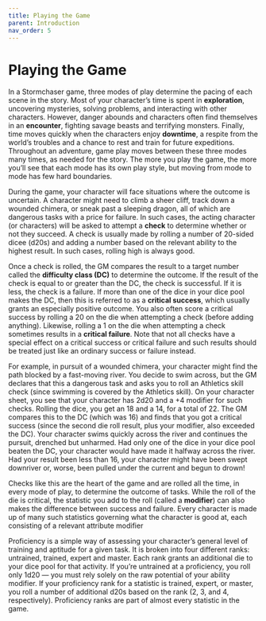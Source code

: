 ```yaml
---
title: Playing the Game
parent: Introduction
nav_order: 5
---
```


# Playing the Game
In a Stormchaser game, three modes of play determine the pacing of each scene in the story. Most of your character’s time is spent in **exploration**, uncovering mysteries, solving problems, and interacting with other characters. However, danger abounds and characters often find themselves in an **encounter**, fighting savage beasts and terrifying monsters. Finally, time moves quickly when the characters enjoy **downtime**, a respite from the world’s troubles and a chance to rest and train for future expeditions. Throughout an adventure, game play moves between these three modes many times, as needed for the story. The more you play the game, the more you’ll see that each mode has its own play style, but moving from mode to mode has few hard boundaries.

During the game, your character will face situations where the outcome is uncertain. A character might need to climb a sheer cliff, track down a wounded chimera, or sneak past a sleeping dragon, all of which are dangerous tasks with a price for failure. In such cases, the acting character (or characters) will be asked to attempt a **check** to determine whether or not they succeed. A check is usually made by rolling a number of 20-sided dicee (d20s) and adding a number based on the relevant ability to the highest result. In such cases, rolling high is always good.

Once a check is rolled, the GM compares the result to a target number called the **difficulty class (DC)** to determine the outcome. If the result of the check is equal to or greater than the DC, the check is successful. If it is less, the check is a failure. If more than one of the dice in your dice pool makes the DC, then this is referred to as a **critical success**, which usually grants an especially positive outcome. You also often score a critical success by rolling a 20 on the die when attempting a check (before adding anything). Likewise, rolling a 1 on the die when attempting a check sometimes results in a **critical failure**. Note that not all checks have a special effect on a critical success or critical failure and such results should be treated just like an ordinary success or failure instead.

For example, in pursuit of a wounded chimera, your character might find the path blocked by a fast-moving river. You decide to swim across, but the GM declares that this a dangerous task and asks you to roll an Athletics skill check (since swimming is covered by the Athletics skill). On your character sheet, you see that your character has 2d20 and a +4 modifier for such checks. Rolling the dice, you get an 18 and a 14, for a total of 22. The GM compares this to the DC (which was 16) and finds that you got a critical success (since the second die roll result, plus your modifier, also exceeded the DC). Your character swims quickly across the river and continues the pursuit, drenched but unharmed. Had only one of the dice in your dice pool beaten the DC, your character would have made it halfway across the river. Had your result been less than 16, your character might have been swept downriver or, worse, been pulled under the current and begun to drown!

Checks like this are the heart of the game and are rolled all the time, in every mode of play, to determine the outcome of tasks. While the roll of the die is critical, the statistic you add to the roll (called a **modifier**) can also makes the difference between success and failure. Every character is made up of many such statistics governing what the character is good at, each consisting of a relevant attribute modifier

Proficiency is a simple way of assessing your character’s general level of training and aptitude for a given task. It is broken into four different ranks: untrained, trained, expert and master. Each rank grants an additional die to your dice pool for that activity. If you’re untrained at a proficiency, you roll only 1d20 — you must rely solely on the raw potential of your ability modifier. If your proficiency rank for a statistic is trained, expert, or master, you roll a number of additional d20s based on the rank (2, 3, and 4, respectively). Proficiency ranks are part of almost every statistic in the game.

